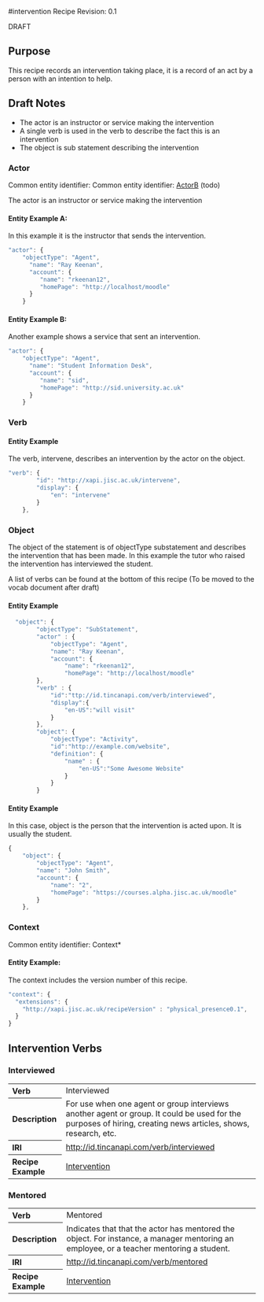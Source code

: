 #intervention Recipe
Revision: 0.1 

DRAFT

## Purpose
This recipe records an intervention taking place, it is a record of an act by a person with an intention to help. 

## Draft Notes 

- The actor is an instructor or service making the intervention
- A single verb is used in the verb to describe the fact this is an intervention
- The object is sub statement describing the intervention


### Actor
Common entity identifier: Common entity identifier: [ActorB](../common_structures.md#actorb) (todo)
 
The actor is an instructor or service making the intervention

#### Entity Example A:
In this example it is the instructor that sends the intervention.

``` Javascript
"actor": {
	"objectType": "Agent",
      "name": "Ray Keenan",
      "account": {
         "name": "rkeenan12",
         "homePage": "http://localhost/moodle"
      }
	}
```
#### Entity Example B:
Another example shows a service that sent an intervention.

``` Javascript
"actor": {
	"objectType": "Agent",
      "name": "Student Information Desk",
      "account": {
         "name": "sid",
         "homePage": "http://sid.university.ac.uk"
      }
	}
```



### Verb


#### Entity Example
The verb, intervene, describes an intervention by the actor on the object.

``` javascript
"verb": {
        "id": "http://xapi.jisc.ac.uk/intervene",
        "display": {
            "en": "intervene"
        }
    },
```


### Object
The object of the statement is of objectType substatement and describes the intervention that has been made. In this example the tutor who raised the intervention has interviewed the student.

A list of verbs can be found at the bottom of this recipe (To be moved to the vocab document after draft)


#### Entity Example

``` Javascript
  "object": {
        "objectType": "SubStatement",
        "actor" : {
            "objectType": "Agent",
			"name": "Ray Keenan",
			"account": {
				"name": "rkeenan12",
				"homePage": "http://localhost/moodle"
        },
        "verb" : { 
            "id":"ttp://id.tincanapi.com/verb/interviewed", 
            "display":{
                "en-US":"will visit"
            } 
        },
        "object": {
            "objectType": "Activity",
            "id":"http://example.com/website",
            "definition": { 
                "name" : {
                    "en-US":"Some Awesome Website"
                }
            }
        }
```

#### Entity Example

In this case, object is the person that the intervention is acted upon. It is usually the student.

``` Javascript
{
    "object": {
        "objectType": "Agent",
        "name": "John Smith",
        "account": {
            "name": "2",
            "homePage": "https://courses.alpha.jisc.ac.uk/moodle"
        }
    },
```

### Context

Common entity identifier: Context*

#### Entity Example:

The context includes the version number of this recipe.

``` javascript
"context": {
  "extensions": {
    "http://xapi.jisc.ac.uk/recipeVersion" : "physical_presence0.1",
  }
}
```

## Intervention Verbs

### Interviewed
<table>
<tr><th align="left">Verb</th><td>Interviewed</td></tr>
<tr><th align="left">Description</th><td>For use when one agent or group interviews another agent or group. It could be used for the purposes of hiring, creating news articles, shows, research, etc.</td></tr>
<tr><th align="left">IRI</th><td> <a href="http://id.tincanapi.com/verb/interviewed">http://id.tincanapi.com/verb/interviewed</a> </td></tr>
<tr><th align="left">Recipe Example</th><td> <a href="recipes/intervention.md#verb">Intervention</a> </td></tr>
</table>

### Mentored
<table>
<tr><th align="left">Verb</th><td>Mentored</td></tr>
<tr><th align="left">Description</th><td>Indicates that that the actor has mentored the object. For instance, a manager mentoring an employee, or a teacher mentoring a student. </td></tr>
<tr><th align="left">IRI</th><td> <a href="http://id.tincanapi.com/verb/mentored">http://id.tincanapi.com/verb/mentored</a> </td></tr>
<tr><th align="left">Recipe Example</th><td> <a href="recipes/intervention.md#verb">Intervention</a> </td></tr>
</table>

